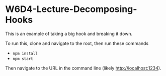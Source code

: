# W6D4-Lecture-Decomposing-Hooks

This is an example of taking a big hook and breaking it down.

To run this, clone and navigate to the root, then run these commands

* `npm install`
* `npm start`

Then navigate to the URL in the command line (likely [http://localhost:1234](localhost:1234)).
